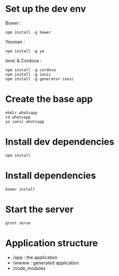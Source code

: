 # Set up the dev env

Bower :
```
npm install -g bower
```

Yeoman :
```
npm install -g yo
```

Ionic & Cordova :
```
npm install -g cordova
npm install -g ionic
npm install -g generator-ionic
```

# Create the base app

```
mkdir whatsapp
cd whatsapp
yo ionic whatsapp
```

# Install dev dependencies

```
npm install
```

# Install dependencies

```
bower install
```

# Start the server

```
grunt serve
```

# Application structure

- /app : the application
- /wwww : generated application
- /node_modules
